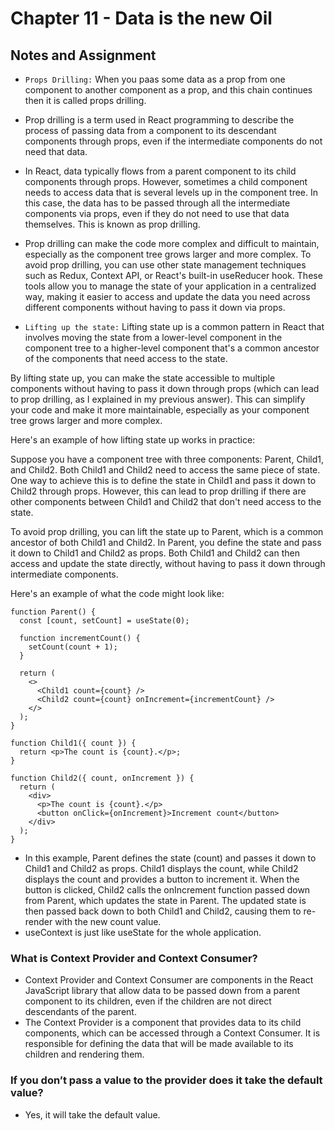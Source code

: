 # Chapter 11 - Data is the new Oil

## Notes and Assignment

- `Props Drilling:` When you paas some data as a prop from one component to another component as a prop, and this chain continues then it is called props drilling.
- Prop drilling is a term used in React programming to describe the process of passing data from a component to its descendant components through props, even if the intermediate components do not need that data.
- In React, data typically flows from a parent component to its child components through props. However, sometimes a child component needs to access data that is several levels up in the component tree. In this case, the data has to be passed through all the intermediate components via props, even if they do not need to use that data themselves. This is known as prop drilling.
- Prop drilling can make the code more complex and difficult to maintain, especially as the component tree grows larger and more complex. To avoid prop drilling, you can use other state management techniques such as Redux, Context API, or React's built-in useReducer hook. These tools allow you to manage the state of your application in a centralized way, making it easier to access and update the data you need across different components without having to pass it down via props.

- `Lifting up the state:` Lifting state up is a common pattern in React that involves moving the state from a lower-level component in the component tree to a higher-level component that's a common ancestor of the components that need access to the state.

By lifting state up, you can make the state accessible to multiple components without having to pass it down through props (which can lead to prop drilling, as I explained in my previous answer). This can simplify your code and make it more maintainable, especially as your component tree grows larger and more complex.

Here's an example of how lifting state up works in practice:

Suppose you have a component tree with three components: Parent, Child1, and Child2. Both Child1 and Child2 need to access the same piece of state. One way to achieve this is to define the state in Child1 and pass it down to Child2 through props. However, this can lead to prop drilling if there are other components between Child1 and Child2 that don't need access to the state.

To avoid prop drilling, you can lift the state up to Parent, which is a common ancestor of both Child1 and Child2. In Parent, you define the state and pass it down to Child1 and Child2 as props. Both Child1 and Child2 can then access and update the state directly, without having to pass it down through intermediate components.

Here's an example of what the code might look like:

```
function Parent() {
  const [count, setCount] = useState(0);

  function incrementCount() {
    setCount(count + 1);
  }

  return (
    <>
      <Child1 count={count} />
      <Child2 count={count} onIncrement={incrementCount} />
    </>
  );
}

function Child1({ count }) {
  return <p>The count is {count}.</p>;
}

function Child2({ count, onIncrement }) {
  return (
    <div>
      <p>The count is {count}.</p>
      <button onClick={onIncrement}>Increment count</button>
    </div>
  );
}
```

- In this example, Parent defines the state (count) and passes it down to Child1 and Child2 as props. Child1 displays the count, while Child2 displays the count and provides a button to increment it. When the button is clicked, Child2 calls the onIncrement function passed down from Parent, which updates the state in Parent. The updated state is then passed back down to both Child1 and Child2, causing them to re-render with the new count value.
- useContext is just like useState for the whole application.

### What is Context Provider and Context Consumer?

- Context Provider and Context Consumer are components in the React JavaScript library that allow data to be passed down from a parent component to its children, even if the children are not direct descendants of the parent.
- The Context Provider is a component that provides data to its child components, which can be accessed through a Context Consumer. It is responsible for defining the data that will be made available to its children and rendering them.

### If you don’t pass a value to the provider does it take the default value?

- Yes, it will take the default value.
